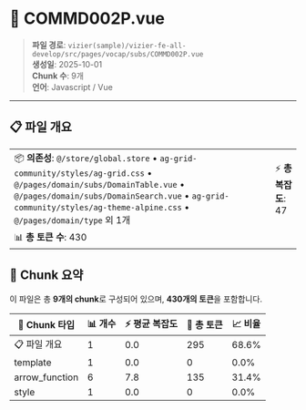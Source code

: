 # 📄 COMMD002P.vue

> **파일 경로**: `vizier(sample)/vizier-fe-all-develop/src/pages/vocap/subs/COMMD002P.vue`  
> **생성일**: 2025-10-01  
> **Chunk 수**: 9개  
> **언어**: Javascript / Vue
---





## 📋 파일 개요

| | |
|--|--|
| 📦 **의존성**: `@/store/global.store` • `ag-grid-community/styles/ag-grid.css` • `@/pages/domain/subs/DomainTable.vue` • `@/pages/domain/subs/DomainSearch.vue` • `ag-grid-community/styles/ag-theme-alpine.css` • `@/pages/domain/type` 외 1개 | ⚡ **총 복잡도**: 47 |
| 📊 **총 토큰 수**: 430 |  |






## 🧩 Chunk 요약

이 파일은 총 **9개의 chunk**로 구성되어 있으며, **430개의 토큰**을 포함합니다.

| 🧩 Chunk 타입 | 📊 개수 | ⚡ 평균 복잡도 | 📝 총 토큰 | 📈 비율 |
|---------------|--------|-------------|----------|--------|
| 📋 파일 개요 | 1 | 0.0 | 295 | 68.6% |
| template | 1 | 0.0 | 0 | 0.0% |
| arrow_function | 6 | 7.8 | 135 | 31.4% |
| style | 1 | 0.0 | 0 | 0.0% |

